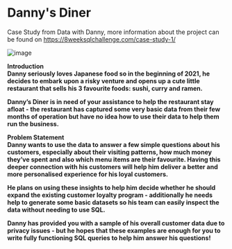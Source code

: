 # Danny's Diner
Case Study from Data with Danny, more information about the project can be found on https://8weeksqlchallenge.com/case-study-1/

![image](https://user-images.githubusercontent.com/85653222/229926334-1659193c-bdf3-428e-aea8-2e533c0c7985.png)

<b>Introduction<b><br>
Danny seriously loves Japanese food so in the beginning of 2021, he decides to embark upon a risky venture and opens up a cute little restaurant that sells his 3 favourite foods: sushi, curry and ramen.

Danny’s Diner is in need of your assistance to help the restaurant stay afloat - the restaurant has captured some very basic data from their few months of operation but have no idea how to use their data to help them run the business.

<b>Problem Statement<b> <br>
Danny wants to use the data to answer a few simple questions about his customers, especially about their visiting patterns, how much money they’ve spent and also which menu items are their favourite. Having this deeper connection with his customers will help him deliver a better and more personalised experience for his loyal customers.

He plans on using these insights to help him decide whether he should expand the existing customer loyalty program - additionally he needs help to generate some basic datasets so his team can easily inspect the data without needing to use SQL.

Danny has provided you with a sample of his overall customer data due to privacy issues - but he hopes that these examples are enough for you to write fully functioning SQL queries to help him answer his questions!
